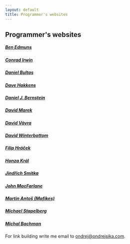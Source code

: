 ```yaml
---
layout: default
title: Programmer's websites
---
```


## Programmer's websites

##### [Ben Edmuns](http://benedmunds.com)
##### [Conrad Irwin](http://cirw.in)
##### [Daniel Bultas](http://bultas.info)
##### [Dave Hakkens](http://www.davehakkens.nl)
##### [Daniel J. Bernstein](http://cr.yp.to)
##### [David Marek](http://www.davidmarek.cz)
##### [David Vávra](http://www.destil.cz)
##### [David Winterbottom](http://codeinthehole.com)
##### [Filip Hráček](http://filiph.net)
##### [Honza Král](http://honzakral.com)
##### [Jindřich Smitka](http://www.smita.info)
##### [John MacFarlane](http://johnmacfarlane.net)
##### [Martin Antoš (Mafikes)](http://mafikes.cz)
##### [Michael Stapelberg](http://michael.stapelberg.de)
##### [Michal Bachman](http://www.bachman.cz)

For link building write me email to <ondrej@ondrejsika.com>.
